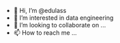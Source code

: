 - 👋 Hi, I’m @edulass
- 👀 I’m interested in data engineering
- 💞️ I’m looking to collaborate on ...
- 📫 How to reach me ...

<!---
edulass/edulass is a ✨ special ✨ repository because its `README.md` (this file) appears on your GitHub profile.
You can click the Preview link to take a look at your changes.
--->
